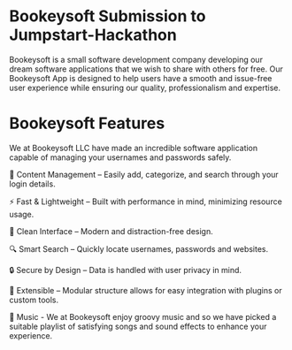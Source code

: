 # Bookeysoft Submission to Jumpstart-Hackathon

Bookeysoft is a small software development company developing our dream software applications that we wish to share with others for free. Our Bookeysoft App is designed to help users have a smooth and issue-free user experience while ensuring our quality, professionalism and expertise.

# Bookeysoft Features

We at Bookeysoft LLC have made an incredible software application capable of managing your usernames and passwords safely.

📖 Content Management – Easily add, categorize, and search through your login details.

⚡ Fast & Lightweight – Built with performance in mind, minimizing resource usage.

🎨 Clean Interface – Modern and distraction-free design.

🔍 Smart Search – Quickly locate usernames, passwords and websites.

🔒 Secure by Design – Data is handled with user privacy in mind.

🔌 Extensible – Modular structure allows for easy integration with plugins or custom tools.

🎵 Music - We at Bookeysoft enjoy groovy music and so we have picked a suitable playlist of satisfying songs and sound effects to enhance your experience.
